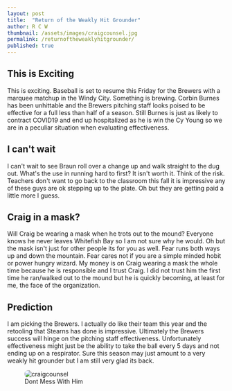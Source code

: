 ```yaml
---
layout: post
title:  "Return of the Weakly Hit Grounder"
author: R C W
thumbnail: /assets/images/craigcounsel.jpg
permalink: /returnoftheweaklyhitgrounder/
published: true
---
```

## This is Exciting  

This is exciting.  Baseball is set to resume this Friday for the Brewers with a marquee matchup in the Windy City.  Something is brewing.  Corbin Burnes has been unhittable and the Brewers pitching staff looks poised to be effective for a full less than half of a season.  Still Burnes is just as likely to contract COVID19 and end up hospitalized as he is win the Cy Young so we are in a peculiar situation when evaluating effectiveness.

## I can't wait

I can't wait to see Braun roll over a change up and walk straight to the dug out.  What's the use in running hard to first?  It isn't worth it.  Think of the risk.  Teachers don't want to go back to the classroom this fall it is impressive any of these guys are ok stepping up to the plate.  Oh but they are getting paid a little more I guess. 

## Craig in a mask?

Will Craig be wearing a mask when he trots out to the mound?  Everyone knows he never leaves Whitefish Bay so I am not sure why he would.  Oh but the mask isn't just for other people its for you as well.  Fear runs both ways up and down the mountain.  Fear cares not if you are a simple minded hobit or power hungry wizard.  My money is on Craig wearing a mask the whole time because he is responsible and I trust Craig.  I did not trust him the first time he ran/walked out to the mound but he is quickly becoming, at least for me, the face of the organization.

## Prediction

I am picking the Brewers.  I actually do like their team this year and the retooling that Stearns has done is impressive.  Ultimately the Brewers success will hinge on the pitching staff effectiveness.  Unfortunately effectiveness might just be the ability to take the ball every 5 days and not ending up on a respirator.  Sure this season may just amount to a very weakly hit grounder but I am still very glad its back.


<figure style= "position:relative">
  <img src='https://media.giphy.com/media/UZP1EPh6SufGE/giphy.gif' alt="craigcounsel" style="border-radius: 8px">
<figcaption>Dont Mess With Him<figcaption>







